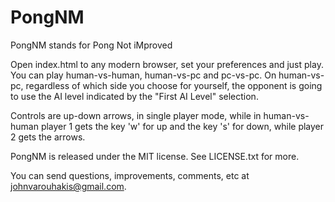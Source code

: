 PongNM
======

PongNM stands for Pong Not iMproved


Open index.html to any modern browser, set your preferences and just play.
You can play human-vs-human, human-vs-pc and pc-vs-pc. On human-vs-pc, 
regardless of which side you choose for yourself, the opponent is going
to use the AI level indicated by the "First AI Level" selection.

Controls are up-down arrows, in single player mode, while in human-vs-human
player 1 gets the key 'w' for up and the key 's' for down, while player 2
gets the arrows.

PongNM is released under the MIT license. See LICENSE.txt for more.


You can send questions, improvements, comments, etc at johnvarouhakis@gmail.com.


